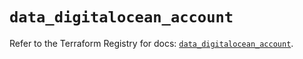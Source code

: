 # `data_digitalocean_account`

Refer to the Terraform Registry for docs: [`data_digitalocean_account`](https://registry.terraform.io/providers/digitalocean/digitalocean/2.48.2/docs/data-sources/account).
